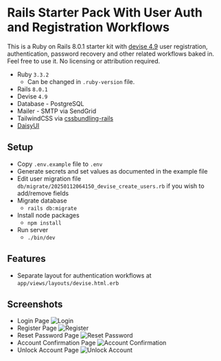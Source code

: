 # Rails Starter Pack With User Auth and Registration Workflows

This is a Ruby on Rails 8.0.1 starter kit with [devise 4.9](https://github.com/heartcombo/devise) user registration, authentication, password recovery and other related workflows baked in. Feel free to use it. No licensing or attribution required.

- Ruby `3.3.2`
  - Can be changed in `.ruby-version` file.
- Rails `8.0.1`
- Devise `4.9`
- Database - PostgreSQL
- Mailer - SMTP via SendGrid
- TailwindCSS via [cssbundling-rails](https://github.com/rails/cssbundling-rails)
- [DaisyUI](https://daisyui.com/)

## Setup

- Copy `.env.example` file to `.env`
- Generate secrets and set values as documented in the example file
- Edit user migration file `db/migrate/20250112064150_devise_create_users.rb` if you wish to add/remove fields
- Migrate database
  - `rails db:migrate`
- Install node packages
  - `npm install`
- Run server
  - `./bin/dev`

## Features

- Separate layout for authentication workflows at `app/views/layouts/devise.html.erb`

## Screenshots

- Login Page
    ![Login](storage/screenshots/login.png)
- Register Page
    ![Register](storage/screenshots/register.png)
- Reset Password Page
    ![Reset Password](storage/screenshots/reset-password.png)
- Account Confirmation Page
    ![Account Confirmation](storage/screenshots/confirmation.png)
- Unlock Account Page
    ![Unlock Account](storage/screenshots/unlock-account.png)
